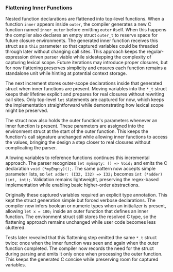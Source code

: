 ### Flattening Inner Functions
Nested function declarations are flattened into top-level functions. When a
function `inner` appears inside `outer`, the compiler generates a new C
function named `inner_outer` before emitting `outer` itself. When this happens
the compiler also declares an empty struct `outer_t` to reserve space for future
closure environments. The generated inner function receives this struct as a
`this` parameter so that captured variables could be threaded through later
without changing call sites. This approach keeps the regular-expression driven
parser viable while sidestepping the complexity of capturing lexical scope.
Future iterations may introduce proper closures, but for now flattening
preserves simplicity and ensures each function remains a standalone unit while
hinting at potential context storage.

The next increment stores outer-scope declarations inside that generated struct
when inner functions are present. Moving variables into the `*_t` struct keeps
their lifetime explicit and prepares for real closures without rewriting call
sites. Only top-level `let` statements are captured for now, which keeps the
implementation straightforward while demonstrating how lexical scope might be
preserved.

The struct now also holds the outer function's parameters whenever an inner
function is present. These parameters are assigned into the environment struct at
the start of the outer function. This keeps the function's call signature
unchanged while allowing inner functions to access the values, bringing the
design a step closer to real closures without complicating the parser.

Allowing variables to reference functions continues this incremental
approach. The parser recognizes `let myEmpty: () => Void;` and emits the
C declaration `void (*myEmpty)();`. The same pattern now accepts simple
parameter lists, so `let adder: (I32, I32) => I32;` becomes
`int (*adder)(int, int);`. Validation remains lightweight, preserving the
regex-based implementation while enabling basic higher-order abstractions.

Originally these captured variables required an explicit type annotation. This
kept the struct generation simple but forced verbose declarations. The compiler
now infers boolean or numeric types when an initializer is present, allowing
`let x = 100;` inside an outer function that defines an inner function. The
environment struct still stores the resolved C type, so the flattening approach
remains unchanged while user code becomes less cluttered.

Tests later revealed that this flattening step emitted the same `*_t` struct
twice: once when the inner function was seen and again when the outer function
completed.  The compiler now records the need for the struct during parsing and
emits it only once when processing the outer function.  This keeps the generated
C concise while preserving room for captured variables.

